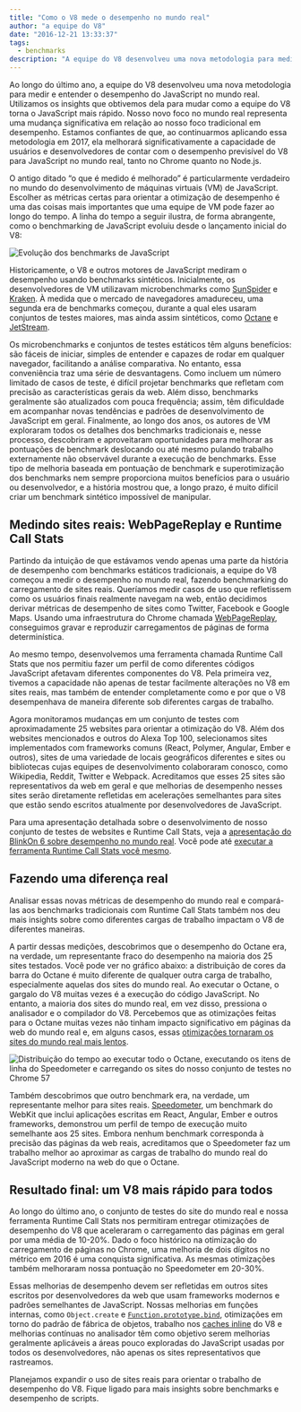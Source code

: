 ```yaml
---
title: "Como o V8 mede o desempenho no mundo real"
author: "a equipe do V8"
date: "2016-12-21 13:33:37"
tags: 
  - benchmarks
description: "A equipe do V8 desenvolveu uma nova metodologia para medir e entender o desempenho do JavaScript no mundo real."
---
```

Ao longo do último ano, a equipe do V8 desenvolveu uma nova metodologia para medir e entender o desempenho do JavaScript no mundo real. Utilizamos os insights que obtivemos dela para mudar como a equipe do V8 torna o JavaScript mais rápido. Nosso novo foco no mundo real representa uma mudança significativa em relação ao nosso foco tradicional em desempenho. Estamos confiantes de que, ao continuarmos aplicando essa metodologia em 2017, ela melhorará significativamente a capacidade de usuários e desenvolvedores de contar com o desempenho previsível do V8 para JavaScript no mundo real, tanto no Chrome quanto no Node.js.

<!--truncate-->
O antigo ditado “o que é medido é melhorado” é particularmente verdadeiro no mundo do desenvolvimento de máquinas virtuais (VM) de JavaScript. Escolher as métricas certas para orientar a otimização de desempenho é uma das coisas mais importantes que uma equipe de VM pode fazer ao longo do tempo. A linha do tempo a seguir ilustra, de forma abrangente, como o benchmarking de JavaScript evoluiu desde o lançamento inicial do V8:

![Evolução dos benchmarks de JavaScript](/_img/real-world-performance/evolution.png)

Historicamente, o V8 e outros motores de JavaScript mediram o desempenho usando benchmarks sintéticos. Inicialmente, os desenvolvedores de VM utilizavam microbenchmarks como [SunSpider](https://webkit.org/perf/sunspider/sunspider.html) e [Kraken](http://krakenbenchmark.mozilla.org/). À medida que o mercado de navegadores amadureceu, uma segunda era de benchmarks começou, durante a qual eles usaram conjuntos de testes maiores, mas ainda assim sintéticos, como [Octane](http://chromium.github.io/octane/) e [JetStream](http://browserbench.org/JetStream/).

Os microbenchmarks e conjuntos de testes estáticos têm alguns benefícios: são fáceis de iniciar, simples de entender e capazes de rodar em qualquer navegador, facilitando a análise comparativa. No entanto, essa conveniência traz uma série de desvantagens. Como incluem um número limitado de casos de teste, é difícil projetar benchmarks que refletam com precisão as características gerais da web. Além disso, benchmarks geralmente são atualizados com pouca frequência; assim, têm dificuldade em acompanhar novas tendências e padrões de desenvolvimento de JavaScript em geral. Finalmente, ao longo dos anos, os autores de VM exploraram todos os detalhes dos benchmarks tradicionais e, nesse processo, descobriram e aproveitaram oportunidades para melhorar as pontuações de benchmark deslocando ou até mesmo pulando trabalho externamente não observável durante a execução de benchmarks. Esse tipo de melhoria baseada em pontuação de benchmark e superotimização dos benchmarks nem sempre proporciona muitos benefícios para o usuário ou desenvolvedor, e a história mostrou que, a longo prazo, é muito difícil criar um benchmark sintético impossível de manipular.

## Medindo sites reais: WebPageReplay e Runtime Call Stats

Partindo da intuição de que estávamos vendo apenas uma parte da história de desempenho com benchmarks estáticos tradicionais, a equipe do V8 começou a medir o desempenho no mundo real, fazendo benchmarking do carregamento de sites reais. Queríamos medir casos de uso que refletissem como os usuários finais realmente navegam na web, então decidimos derivar métricas de desempenho de sites como Twitter, Facebook e Google Maps. Usando uma infraestrutura do Chrome chamada [WebPageReplay](https://github.com/chromium/web-page-replay), conseguimos gravar e reproduzir carregamentos de páginas de forma determinística.

Ao mesmo tempo, desenvolvemos uma ferramenta chamada Runtime Call Stats que nos permitiu fazer um perfil de como diferentes códigos JavaScript afetavam diferentes componentes do V8. Pela primeira vez, tivemos a capacidade não apenas de testar facilmente alterações no V8 em sites reais, mas também de entender completamente como e por que o V8 desempenhava de maneira diferente sob diferentes cargas de trabalho.

Agora monitoramos mudanças em um conjunto de testes com aproximadamente 25 websites para orientar a otimização do V8. Além dos websites mencionados e outros do Alexa Top 100, selecionamos sites implementados com frameworks comuns (React, Polymer, Angular, Ember e outros), sites de uma variedade de locais geográficos diferentes e sites ou bibliotecas cujas equipes de desenvolvimento colaboraram conosco, como Wikipedia, Reddit, Twitter e Webpack. Acreditamos que esses 25 sites são representativos da web em geral e que melhorias de desempenho nesses sites serão diretamente refletidas em acelerações semelhantes para sites que estão sendo escritos atualmente por desenvolvedores de JavaScript.

Para uma apresentação detalhada sobre o desenvolvimento de nosso conjunto de testes de websites e Runtime Call Stats, veja a [apresentação do BlinkOn 6 sobre desempenho no mundo real](https://www.youtube.com/watch?v=xCx4uC7mn6Y). Você pode até [executar a ferramenta Runtime Call Stats você mesmo](/docs/rcs).

## Fazendo uma diferença real

Analisar essas novas métricas de desempenho do mundo real e compará-las aos benchmarks tradicionais com Runtime Call Stats também nos deu mais insights sobre como diferentes cargas de trabalho impactam o V8 de diferentes maneiras.

A partir dessas medições, descobrimos que o desempenho do Octane era, na verdade, um representante fraco do desempenho na maioria dos 25 sites testados. Você pode ver no gráfico abaixo: a distribuição de cores da barra do Octane é muito diferente de qualquer outra carga de trabalho, especialmente aquelas dos sites do mundo real. Ao executar o Octane, o gargalo do V8 muitas vezes é a execução do código JavaScript. No entanto, a maioria dos sites do mundo real, em vez disso, pressiona o analisador e o compilador do V8. Percebemos que as otimizações feitas para o Octane muitas vezes não tinham impacto significativo em páginas da web do mundo real e, em alguns casos, essas [otimizações tornaram os sites do mundo real mais lentos](https://benediktmeurer.de/2016/12/16/the-truth-about-traditional-javascript-benchmarks/#a-closer-look-at-octane).

![Distribuição do tempo ao executar todo o Octane, executando os itens de linha do Speedometer e carregando os sites do nosso conjunto de testes no Chrome 57](/_img/real-world-performance/startup-distribution.png)

Também descobrimos que outro benchmark era, na verdade, um representante melhor para sites reais. [Speedometer](http://browserbench.org/Speedometer/), um benchmark do WebKit que inclui aplicações escritas em React, Angular, Ember e outros frameworks, demonstrou um perfil de tempo de execução muito semelhante aos 25 sites. Embora nenhum benchmark corresponda à precisão das páginas da web reais, acreditamos que o Speedometer faz um trabalho melhor ao aproximar as cargas de trabalho do mundo real do JavaScript moderno na web do que o Octane.

## Resultado final: um V8 mais rápido para todos

Ao longo do último ano, o conjunto de testes do site do mundo real e nossa ferramenta Runtime Call Stats nos permitiram entregar otimizações de desempenho do V8 que aceleraram o carregamento das páginas em geral por uma média de 10-20%. Dado o foco histórico na otimização do carregamento de páginas no Chrome, uma melhoria de dois dígitos no métrico em 2016 é uma conquista significativa. As mesmas otimizações também melhoraram nossa pontuação no Speedometer em 20-30%.

Essas melhorias de desempenho devem ser refletidas em outros sites escritos por desenvolvedores da web que usam frameworks modernos e padrões semelhantes de JavaScript. Nossas melhorias em funções internas, como `Object.create` e [`Function.prototype.bind`](https://benediktmeurer.de/2015/12/25/a-new-approach-to-function-prototype-bind/), otimizações em torno do padrão de fábrica de objetos, trabalho nos [caches inline](https://en.wikipedia.org/wiki/Inline_caching) do V8 e melhorias contínuas no analisador têm como objetivo serem melhorias geralmente aplicáveis a áreas pouco exploradas do JavaScript usadas por todos os desenvolvedores, não apenas os sites representativos que rastreamos.

Planejamos expandir o uso de sites reais para orientar o trabalho de desempenho do V8. Fique ligado para mais insights sobre benchmarks e desempenho de scripts.
